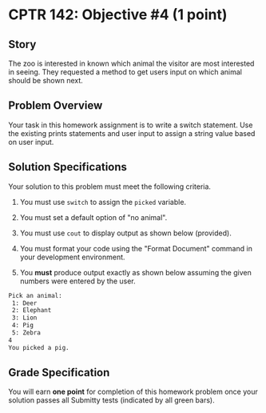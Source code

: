 # CPTR 142: Objective #4 (1 point)

## Story

The zoo is interested in known which animal the visitor are most interested in seeing.
They requested a method to get users input on which animal should be shown next.

## Problem Overview

Your task in this homework assignment is to write a switch statement.
Use the existing prints statements and user input to assign a string value based on user input.

## Solution Specifications

Your solution to this problem must meet the following criteria.

1. You must use `switch` to assign the `picked` variable.

1. You must set a default option of "no animal".

1. You must use `cout` to display output as shown below (provided).

1. You must format your code using the "Format Document" command in your development environment.

1. You **must** produce output exactly as shown below assuming the given numbers were entered by the user.

```html
Pick an animal:
 1: Deer
 2: Elephant
 3: Lion
 4: Pig
 5: Zebra
4
You picked a pig.
```

## Grade Specification

You will earn **one point** for completion of this homework problem once your solution passes all Submitty tests (indicated by all green bars).
